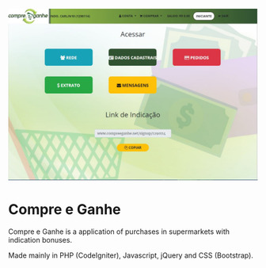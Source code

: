 ![Compre e Ganhe](https://github.com/arturguimaraes/compreeganhe/blob/master/assets/img/cg3.JPG?raw=true)

# Compre e Ganhe

<p>Compre e Ganhe is a application of purchases in supermarkets with indication bonuses.</p>
<p>Made mainly in PHP (CodeIgniter), Javascript, jQuery and CSS (Bootstrap).</p>
